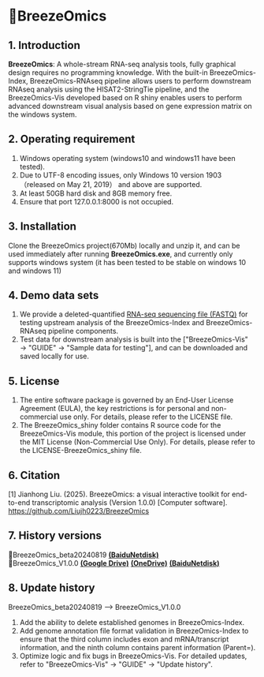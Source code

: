 # 🍃BreezeOmics
## 1. Introduction
**BreezeOmics**: A whole-stream RNA-seq analysis tools, fully graphical design requires no programming knowledge. With the built-in BreezeOmics-Index, BreezeOmics-RNAseq pipeline allows users to perform downstream RNAseq analysis using the HISAT2-StringTie pipeline, and the BreezeOmics-Vis developed based on R shiny enables users to perform advanced downstream visual analysis based on gene expression matrix on the windows system.
## 2. Operating requirement
1. Windows operating system (windows10 and windows11 have been tested).
2. Due to UTF-8 encoding issues, only Windows 10 version 1903 （released on May 21, 2019） and above are supported.
3. At least 50GB hard disk and 8GB memory free.
4. Ensure that port 127.0.0.1:8000 is not occupied.
## 3. Installation
Clone the BreezeOmics project(670Mb) locally and unzip it, and can be used immediately after running **BreezeOmics.exe**, and currently only supports windows system (it has been tested to be stable on windows 10 and windows 11)
## 4. Demo data sets
1. We provide a deleted-quantified [RNA-seq sequencing file (FASTQ)](https://github.com/Liujh0223/testdata) for testing upstream analysis of the BreezeOmics-Index and BreezeOmics-RNAseq pipeline components.
2. Test data for downstream analysis is built into the ["BreezeOmics-Vis" → "GUIDE" → "Sample data for testing"], and can be downloaded and saved locally for use.
## 5. License
1. The entire software package is governed by an End-User License Agreement (EULA), the key restrictions is for personal and non-commercial use only. For details, please refer to the LICENSE file.
2. The BreezeOmics_shiny folder contains R source code for the BreezeOmics-Vis module, this portion of the project is licensed under the MIT License (Non-Commercial Use Only). For details, please refer to the LICENSE-BreezeOmics_shiny file.
## 6. Citation
[1] Jianhong Liu. (2025). BreezeOmics: a visual interactive toolkit for end-to-end transcriptomic analysis (Version 1.0.0) \[Computer software\]. https://github.com/Liujh0223/BreezeOmics
## 7. History versions 
🔗BreezeOmics_beta20240819  [**(BaiduNetdisk)**](https://pan.baidu.com/s/1klkWNWbdEv-VzU3ILnsrMQ?pwd=6666)  
🔗BreezeOmics_V1.0.0  [**(Google Drive)**](https://drive.google.com/file/d/1fvGGp5MlWqJ3HZsMKQmueFcHDQkqubVj/view?usp=sharing)  [**(OneDrive)**](https://1drv.ms/u/c/5cc33f83b4314f09/EVPwzYjOtulPvwB_gPclXTsB2AzkA0eeDfEHEYT9TapSvg?e=OB2Gwj)  [**(BaiduNetdisk)**](https://pan.baidu.com/s/1i6EyiBy2ZnmlqHRc2XKmFg?pwd=ujze)


## 8. Update history
BreezeOmics_beta20240819 --> BreezeOmics_V1.0.0
1. Add the ability to delete established genomes in BreezeOmics-Index.
2. Add genome annotation file format validation in BreezeOmics-Index to ensure that the third column includes exon and mRNA/transcript information, and the ninth column contains parent information (Parent=).
3. Optimize logic and fix bugs in BreezeOmics-Vis. For detailed updates, refer to "BreezeOmics-Vis" → "GUIDE" → "Update history".
